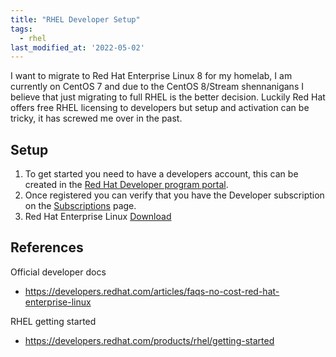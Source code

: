 ```yaml
---
title: "RHEL Developer Setup"
tags: 
  - rhel
last_modified_at: '2022-05-02'
---
```

I want to migrate to Red Hat Enterprise Linux 8 for my homelab, I am currently on CentOS 7 and due to the CentOS 8/Stream shennanigans I believe that just migrating to full RHEL is the better decision. Luckily Red Hat offers free RHEL licensing to developers but setup and activation can be tricky, it has screwed me over in the past.

## Setup
1. To get started you need to have a developers account, this can be created in the [Red Hat Developer program portal](https://developers.redhat.com/register).
2. Once registered you can verify that you have the Developer subscription on the [Subscriptions](Hunter@Kimbrough.io) page.
3. Red Hat Enterprise Linux [Download](https://developers.redhat.com/products/rhel/download)

## References
Official developer docs
* https://developers.redhat.com/articles/faqs-no-cost-red-hat-enterprise-linux

RHEL getting started
* https://developers.redhat.com/products/rhel/getting-started
